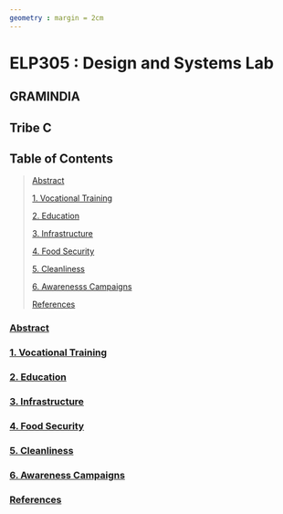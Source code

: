 ```yaml
---
geometry : margin = 2cm
---
```


# ELP305 : Design and Systems Lab   
## GRAMINDIA  
## Tribe C

## Table of Contents

> 
> [Abstract](#abstract)
>
> [1. Vocational Training](#1-vocational-training)
> 
> [2. Education](#2-education)
>
> [3. Infrastructure](#3-infrastructure)
> 
> [4. Food Security](#4-food-security)
> 
> [5. Cleanliness](#5-cleanliness)
>
> [6. Awarenesss Campaigns](#6-awarenesss-campaigns)
>
> [References](#references)
>


### [Abstract](#table-of-contents)




### [1. Vocational Training](#table-of-contents)




### [2. Education](#table-of-contents)


### [3. Infrastructure](#table-of-contents)




### [4. Food Security](#table-of-contents)
    


### [5. Cleanliness](#table-of-contents)


### [6. Awareness Campaigns](#table-of-contents)


### [References](#table-of-contents)
    


  
